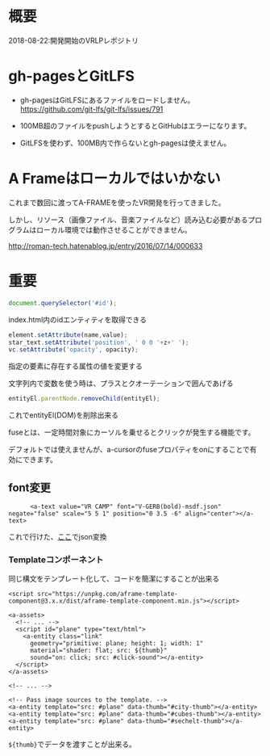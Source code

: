 # 概要

2018-08-22:開発開始のVRLPレポジトリ


# gh-pagesとGitLFS

- gh-pagesはGitLFSにあるファイルをロードしません。
  https://github.com/git-lfs/git-lfs/issues/791

- 100MB超のファイルをpushしようとするとGitHubはエラーになります。

- GitLFSを使わず、100MB内で作らないとgh-pagesは使えません。

# A Frameはローカルではいかない

これまで数回に渡ってA-FRAMEを使ったVR開発を行ってきました。

しかし、リソース（画像ファイル、音楽ファイルなど）読み込む必要があるプログラムはローカル環境では動作させることができません。

http://roman-tech.hatenablog.jp/entry/2016/07/14/000633

# 重要

```JavaScript
document.querySelector('#id');
```
index.html内のidエンティティを取得できる

```JavaScript
element.setAttribute(name,value);
star_text.setAttribute('position', ' 0 0 '+z+' ');
vc.setAttribute('opacity', opacity);
```
指定の要素に存在する属性の値を変更する

文字列内で変数を使う時は、プラスとクオーテーションで囲んであげる

```JavaScript
entityEl.parentNode.removeChild(entityEl);
```
これでentityEl(DOM)を削除出来る

fuseとは、一定時間対象にカーソルを乗せるとクリックが発生する機能です。

デフォルトでは使えませんが、a-cursorのfuseプロパティをonにすることで有効にできます。

## font変更
```
      <a-text value="VR CAMP" font="V-GERB(bold)-msdf.json" negate="false" scale="5 5 1" position="0 3.5 -6" align="center"></a-text>
```

これで行けた、[ここ](https://msdf-bmfont.donmccurdy.com/)でjson変換

### Templateコンポーネント

同じ構文をテンプレート化して、コードを簡潔にすることが出来る

```
<script src="https://unpkg.com/aframe-template-component@3.x.x/dist/aframe-template-component.min.js"></script>
```

```
<a-assets>
  <!-- ... -->
  <script id="plane" type="text/html">
    <a-entity class="link"
      geometry="primitive: plane; height: 1; width: 1"
      material="shader: flat; src: ${thumb}"
      sound="on: click; src: #click-sound"></a-entity>
  </script>
</a-assets>

<!-- ... -->

<!-- Pass image sources to the template. -->
<a-entity template="src: #plane" data-thumb="#city-thumb"></a-entity>
<a-entity template="src: #plane" data-thumb="#cubes-thumb"></a-entity>
<a-entity template="src: #plane" data-thumb="#sechelt-thumb"></a-entity>
```

`${thumb}`でデータを渡すことが出来る。
